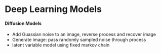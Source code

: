 # Deep Learning Models

#### Diffusion Models
- Add Guassian noise to an image, reverse process and recover image
- Generate image: pass randomly sampled noise through process 
- latent variable model using fixed markov chain
